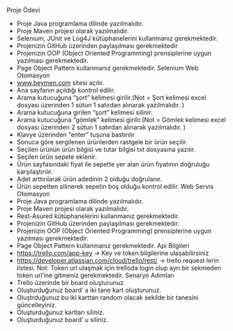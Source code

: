 Proje Ödevi
- Proje Java programlama dilinde yazılmalıdır.
- Proje Maven projesi olarak yazılmalıdır.
- Selenium, JUnit ve Log4J kütüphanelerini kullanmanız gerekmektedir.
- Projenizin GitHub üzerinden paylaşılması gerekmektedir
- Projenizin OOP (Object Oriented Programming) prensiplerine uygun yazılması
gerekmektedir.
- Page Object Pattern kullanmanız gerekmektedir.
Selenium Web Otomasyon
- www.beymen.com sitesi açılır.
- Ana sayfanın açıldığı kontrol edilir.
- Arama kutucuğuna “şort” kelimesi girilir.(Not = Şort kelimesi excel dosyası
üzerinden 1 sütun 1 satırdan alınarak yazılmalıdır. )
- Arama kutucuğuna girilen “şort” kelimesi silinir.
- Arama kutucuğuna “gömlek” kelimesi girilir.(Not = Gömlek kelimesi excel dosyası
üzerinden 2 sütun 1 satırdan alınarak yazılmalıdır. )
- Klavye üzerinden “enter” tuşuna bastırılır
- Sonuca göre sergilenen ürünlerden rastgele bir ürün seçilir.
- Seçilen ürünün ürün bilgisi ve tutar bilgisi txt dosyasına yazılır.
- Seçilen ürün sepete eklenir.
- Ürün sayfasındaki fiyat ile sepette yer alan ürün fiyatının doğruluğu karşılaştırılır.
- Adet arttırılarak ürün adedinin 2 olduğu doğrulanır.
- Ürün sepetten silinerek sepetin boş olduğu kontrol edilir.
Web Servis Otomasyon
- Proje Java programlama dilinde yazılmalıdır.
- Proje Maven projesi olarak yazılmalıdır.
- Rest-Asured kütüphanelerini kullanmanız gerekmektedir.
- Projenizin GitHub üzerinden paylaşılması gerekmektedir.
- Projenizin OOP (Object Oriented Programming) prensiplerine uygun
yazılması gerekmektedir.
- Page Object Pattern kullanmanız gerekmektedir.
Api Bilgileri
- https://trello.com/app-key -> Key ve token bilgilerine ulaşabilirsiniz
- https://developer.atlassian.com/cloud/trello/rest/ -> trello request
lerin listesi.
Not: Token url ulaşmak için trelloda login olup ayrı bir
sekmeden token url’ine gitmeniz gerekmektedir.
Senaryo Adımları
- Trello üzerinde bir board oluşturunuz.
- Oluşturduğunuz board’ a iki tane kart oluşturunuz.
- Oluştrduğunuz bu iki karttan random olacak sekilde bir tanesini güncelleyiniz.
- Oluşturduğunuz kartları siliniz.
- Oluşturduğunuz board’ u siliniz.
